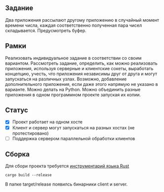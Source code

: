 ## Задание

Два приложения рассылают другому приложению в случайный момент времени числа,
каждая соответственно полученная пара чисел складывается. Предусмотреть буфер.

## Рамки

Реализовать индивидуальное задание в соответствии со своим вариантом. Рассмотреть задание,
определить, как можно реализовать  приложения, используя серверные и клиентские сокеты,
выработать концепцию, учесть, что приложения независимы друг от друга и могут запускаться
на различных узлах. Возможно, добавление дополнительного приложения, если даже этого
напрямую не указано в варианте. Можно делать на Python. Можно объединить разные приложения
в одном программном проекте запуская их копии.

## Статус
- [x] Проект работает на одном хосте
- [x] Клиент и сервер могут запускаться на разных хостах (не протестировано)
- [ ] Поддержка сервером параллельной обработки клиентов

## Сборка
Для сбори проекта требуется [инструментарий языка Rust](https://www.rust-lang.org/tools/install)

```shell
cargo build --release
```

В папке target/release появилсь бинарники client и server.
